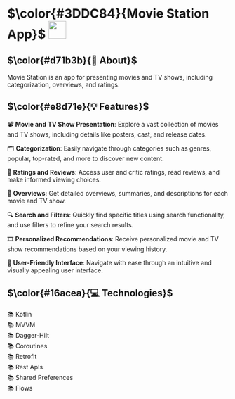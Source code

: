 # $\color{#3DDC84}{Movie Station App}$  <img height="40" src="https://user-images.githubusercontent.com/25181517/117269608-b7dcfb80-ae58-11eb-8e66-6cc8753553f0.png" />

## $\color{#d71b3b}{🚀 About}$

Movie Station is an app for presenting movies and TV shows, including categorization, overviews, and ratings.


## $\color{#e8d71e}{💡 Features}$

📽️ **Movie and TV Show Presentation**: Explore a vast collection of movies and TV shows, including details like posters, cast, and release dates.

🗂️ **Categorization**: Easily navigate through categories such as genres, popular, top-rated, and more to discover new content.

🌟 **Ratings and Reviews**: Access user and critic ratings, read reviews, and make informed viewing choices.

📝 **Overviews**: Get detailed overviews, summaries, and descriptions for each movie and TV show.

🔍 **Search and Filters**: Quickly find specific titles using search functionality, and use filters to refine your search results.

🎞️ **Personalized Recommendations**: Receive personalized movie and TV show recommendations based on your viewing history.

🌟 **User-Friendly Interface**: Navigate with ease through an intuitive and visually appealing user interface.


## $\color{#16acea}{💻 Technologies}$

📚 Kotlin
<br>
📚 MVVM
<br>
📚 Dagger-Hilt
<br>
📚 Coroutines 
<br>
📚 Retrofit 
<br>
📚 Rest ApIs
<br>
📚 Shared Preferences
<br>
📚 Flows
